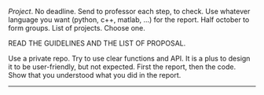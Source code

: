 *Project*. No deadline. Send to professor each step, to check. Use whatever language you want (python, c++, matlab, ...) for the report.
Half october to form groups. List of projects. Choose one.

READ THE GUIDELINES AND THE LIST OF PROPOSAL.

Use a private repo.
Try to use clear functions and API.
It is a plus to design it to be user-friendly, but not expected.
First the report, then the code. Show that you understood what you did in the report.

---



























